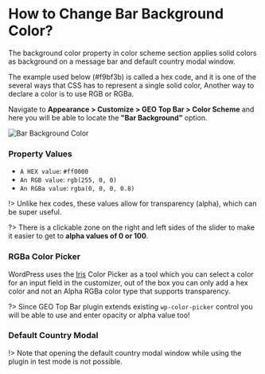# How to Change Bar Background Color?

The background color property in color scheme section applies solid colors as background on a message bar and default country modal window.

The example used below (#f9bf3b) is called a hex code, and it is one of the several ways that CSS has to represent a single solid color, Another way to declare a color is to use RGB or RGBa.

Navigate to **Appearance > Customize > GEO Top Bar > Color Scheme** and here you will be able to locate the **"Bar Background"** option.

![Bar Background Color](http://res.cloudinary.com/mypreview/image/upload/v1492221327/bar-background-color_pfwutv.gif)

### Property Values

* ```A HEX value```: ```#ff0000```
* ```An RGB value```: ```rgb(255, 0, 0)```
* ```An RGBa value```: ```rgba(0, 0, 0, 0.8)```

!> Unlike hex codes, these values allow for transparency (alpha), which can be super useful.

?> There is a clickable zone on the right and left sides of the slider to make it easier to get to **alpha values of 0 or 100**.

### RGBa Color Picker

WordPress uses the [Iris](http://automattic.github.io/Iris/) Color Picker as a tool which you can select a color for an input field in the customizer, out of the box you can only add a hex color and not an Alpha RGBa color type that supports transparency.

?> Since GEO Top Bar plugin extends existing ```wp-color-picker``` control you will be able to use and enter opacity or alpha value too!

### Default Country Modal

!> Note that opening the default country modal window while using the plugin in test mode is not possible.
